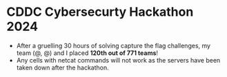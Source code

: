 # CDDC Cybersecurty Hackathon 2024
* After a gruelling 30 hours of solving capture the flag challenges, my team (@, @) and I placed **120th out of 771 teams**!
* Any cells with netcat commands will not work as the servers have been taken down after the hackathon.